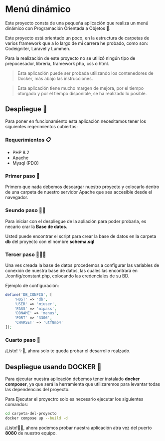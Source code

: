 # Menú dinámico

Este proyecto consta de una pequeña aplicación que realiza un menú dinámico con Programación Orientada a Objetos 🧩.

Este proyecto está orientado un poco, en la estructura de carpetas de varios framework que a lo largo de mi carrera he probado, como son: Codeigniter, Laravel y Lummen.

Para la realización de este proyecto no se utilizó ningún tipo de prepocesador, librería, framework php, css o html.

> Esta aplicación puede ser probada utilizando los contenedores de Docker, más abajo las instrucciones.

> Esta aplicación tiene mucho margen de mejora, por el tiempo otorgado y por el tiempo disponible, se ha realizado lo posible.

## Despliegue 🚀

Para poner en funcionamiento esta aplicación necesitamos tener los siguientes reqerimientos cubiertos:

### Requerimientos 📋
- PHP 8.2
- Apache
- Mysql (PDO)


### Primer paso 🐾

Primero que nada debemos descargar nuestro proyecto y colocarlo dentro de una carpeta de nuestro servidor Apache que sea accesible desde el navegador.

### Seundo paso 🐾🐾

Para iniciar con el despliegue de la apliación para poder probarla, es necario crar la **Base de datos**.

Usted puede encontrar el script para crear la base de datos en la carpeta **db** del proyecto con el nombre **schema.sql**

### Tercer paso 🐾🐾🐾

Una ves creada la base de datos procedemos a configurar las variables de conexión de nuestra base de datos, las cuales las encontrará en ./config/constant.php, colocando las credenciales de su BD.

Ejemplo de configuración:

```php
define('DB_CONFIG', [
    'HOST' => 'db',
    'USER' => 'miuser',
    'PASS' => 'mipass',
    'DBNAME' => 'menus',
    'PORT' => '3306',
    'CHARSET' => 'utf8mb4'
]);
```

### Cuarto paso 🏅

¡Listo! ✨🎉, ahora solo te queda probar el desarrollo realzado.

## Despliegue usando DOCKER 🐳

Para ejecutar nuestra aplicación debemos tener instalado **docker composer**, ya que será la herramienta que utilizaremos para levantar todas las dependencias del proyecto.

Para Ejecutar el proyectro solo es necesario ejecutar los siguientes comandos:

```bash
cd carpeta-del-proyecto
docker compose up --build -d
```

¡Listo!🎉✨, ahora podemos probar nuestra aplicación atra vez del puerto **8080** de nuestro equipo.
